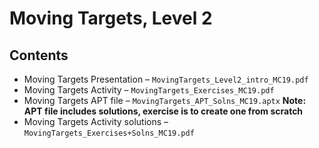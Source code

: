 # Moving Targets, Level 2


## Contents
* Moving Targets Presentation &ndash; `MovingTargets_Level2_intro_MC19.pdf`
* Moving Targets Activity &ndash; `MovingTargets_Exercises_MC19.pdf`
* Moving Targets APT file &ndash; `MovingTargets_APT_Solns_MC19.aptx` **Note: APT file includes solutions, exercise is to create one from scratch**
* Moving Targets Activity solutions &ndash; `MovingTargets_Exercises+Solns_MC19.pdf`



